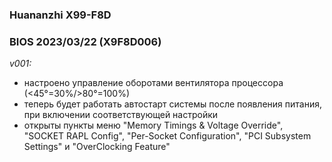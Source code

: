 ### Huananzhi X99-F8D
### BIOS 2023/03/22 (X9F8D006)

*v001:*
* настроено управление оборотами вентилятора процессора (<45°=30%/>80°=100%)
* теперь будет работать автостарт системы после появления питания, при включении соответствующей настройки
* открыты пункты меню "Memory Timings & Voltage Override", "SOCKET RAPL Config", "Per-Socket Configuration", "PCI Subsystem Settings" и "OverClocking Feature"
